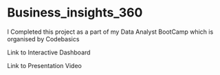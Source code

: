 # Business_insights_360

I Completed this project as a part of my Data Analyst BootCamp which is organised by Codebasics

Link to Interactive Dashboard

Link to Presentation Video
